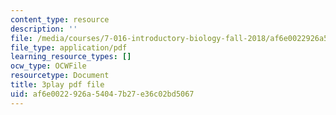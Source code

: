 ```yaml
---
content_type: resource
description: ''
file: /media/courses/7-016-introductory-biology-fall-2018/af6e0022926a54047b27e36c02bd5067_nvxvcbaoayM.pdf
file_type: application/pdf
learning_resource_types: []
ocw_type: OCWFile
resourcetype: Document
title: 3play pdf file
uid: af6e0022-926a-5404-7b27-e36c02bd5067
---
```

